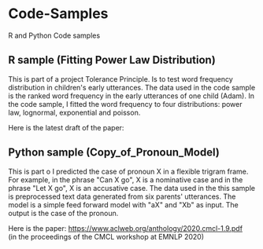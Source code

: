 # Code-Samples
R and Python Code samples


## R sample (Fitting Power Law Distribution)

This is part of a project Tolerance Principle. Is to test word frequency distribution in children's early utterances. The data used in the code sample is the ranked word frequency in the early utterances of one child (Adam). In the code sample, I fitted the word frequency to four distributions: power law, lognormal, exponential and poisson. 

Here is the latest draft of the paper: 

## Python sample (Copy_of_Pronoun_Model)

This is part o I predicted the case of pronoun X in a flexible trigram frame. For example, in the phrase "Can X go", X is a nominative case and in the phrase "Let X go", X is an accusative case. The data used in the this sample is preprocessed text data generated from six parents' utterances. The model is a simple feed forward model with "aX" and "Xb" as input. The output is the case of the pronoun. 



Here is the paper: https://www.aclweb.org/anthology/2020.cmcl-1.9.pdf  
(in the proceedings of the CMCL workshop at EMNLP 2020)

